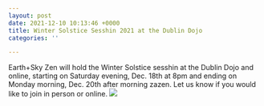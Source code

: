 ```yaml
---
layout: post
date: 2021-12-10 10:13:46 +0000
title: Winter Solstice Sesshin 2021 at the Dublin Dojo
categories: ''

---
```

Earth+Sky Zen will hold the Winter Solstice sesshin at the Dublin Dojo and online, starting on Saturday evening, Dec. 18th at 8pm and ending on Monday morning, Dec. 20th after morning zazen. Let us know if you would like to join in person or online. ![](https://zenireland.s3.eu-west-1.amazonaws.com/MJS_snow.jpg)